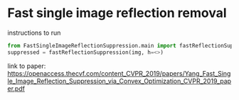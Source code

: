 # Fast single image reflection removal

instructions to run

```python
from FastSingleImageReflectionSuppression.main import fastReflectionSuppression
suppressed = fastReflectionSuppression(img, h=<>)
```

link to paper: https://openaccess.thecvf.com/content_CVPR_2019/papers/Yang_Fast_Single_Image_Reflection_Suppression_via_Convex_Optimization_CVPR_2019_paper.pdf